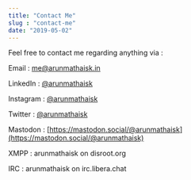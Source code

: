 ```yaml
---
title: "Contact Me"
slug : "contact-me"
date: "2019-05-02"
---
```


Feel free to contact me regarding anything via :

Email : me@arunmathaisk.in

LinkedIn : [@arunmathaisk](https://www.linkedin.com/in/arunmathaisk)

Instagram : [@arunmathaisk](https://instagram.com/arunmathaisk)

Twitter : [@arunmathaisk](https://twitter.com/arunmathaisk)

Mastodon : [https://mastodon.social/@arunmathaisk](https://mastodon.social/@arunmathaisk)

XMPP : arunmathaisk on disroot.org

IRC : arunmathaisk on irc.libera.chat
